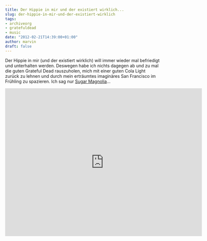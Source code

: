 ```yaml
---
title: Der Hippie in mir und der existiert wirklich...
slug: der-hippie-in-mir-und-der-existiert-wirklich
tags:
- archiveorg
- gratefuldead
- music
date: "2012-02-21T14:39:00+01:00"
author: marvin
draft: false
---
```

Der Hippie in mir (und der existiert wirklich) will immer wieder mal
befriedigt und unterhalten werden. Deswegen habe ich nichts dagegen ab
und zu mal die guten Grateful Dead rauszuholen, mich mit einer guten
Cola Light zurück zu lehnen und durch mein erträumtes imaginäres San
Francisco im Frühling zu spazieren. Ich sag nur [Sugar
Magnolia](http://www.archive.org/details/gd1975-06-17.aud.unknown.87560.flac16)...

<iframe src="http://www.archive.org/embed/gd1975-06-17.aud.unknown.87560.flac16" width="640" height="480" frameborder="0"></iframe>